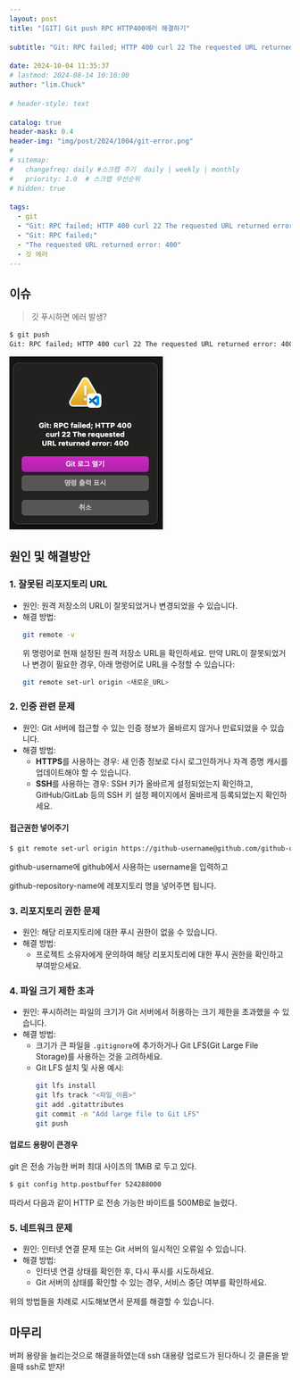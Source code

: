 ```yaml
---
layout: post
title: "[GIT] Git push RPC HTTP400에러 해결하기"

subtitle: "Git: RPC failed; HTTP 400 curl 22 The requested URL returned error: 400"

date: 2024-10-04 11:35:37
# lastmod: 2024-08-14 10:10:00
author: "lim.Chuck"

# header-style: text

catalog: true
header-mask: 0.4
header-img: "img/post/2024/1004/git-error.png"
#
# sitemap:
#   changefreq: daily #스크랩 주기  daily | weekly | monthly
#   priority: 1.0  # 스크랩 우선순위
# hidden: true

tags:
  - git
  - "Git: RPC failed; HTTP 400 curl 22 The requested URL returned error: 400"
  - "Git: RPC failed;"
  - "The requested URL returned error: 400"
  - 깃 에러
---
```


## 이슈

> 깃 푸시하면 에러 발생?

```bash
$ git push
Git: RPC failed; HTTP 400 curl 22 The requested URL returned error: 400
```

![](/img/post/2024/1004/git-error.png)

## 원인 및 해결방안

### 1. **잘못된 리포지토리 URL**

- 원인: 원격 저장소의 URL이 잘못되었거나 변경되었을 수 있습니다.
- 해결 방법:
  ```bash
  git remote -v
  ```
  위 명령어로 현재 설정된 원격 저장소 URL을 확인하세요. 만약 URL이 잘못되었거나 변경이 필요한 경우, 아래 명령어로 URL을 수정할 수 있습니다:
  ```bash
  git remote set-url origin <새로운_URL>
  ```

### 2. **인증 관련 문제**

- 원인: Git 서버에 접근할 수 있는 인증 정보가 올바르지 않거나 만료되었을 수 있습니다.
- 해결 방법:
  - **HTTPS**를 사용하는 경우: 새 인증 정보로 다시 로그인하거나 자격 증명 캐시를 업데이트해야 할 수 있습니다.
  - **SSH**를 사용하는 경우: SSH 키가 올바르게 설정되었는지 확인하고, GitHub/GitLab 등의 SSH 키 설정 페이지에서 올바르게 등록되었는지 확인하세요.

#### 접근권한 넣어주기

```bash
$ git remote set-url origin https://github-username@github.com/github-username/github-repository-name.git
```

github-username에 github에서 사용하는 username을 입력하고

github-repository-name에 레포지토리 명을 넣어주면 됩니다.

### 3. **리포지토리 권한 문제**

- 원인: 해당 리포지토리에 대한 푸시 권한이 없을 수 있습니다.
- 해결 방법:
  - 프로젝트 소유자에게 문의하여 해당 리포지토리에 대한 푸시 권한을 확인하고 부여받으세요.

### 4. **파일 크기 제한 초과**

- 원인: 푸시하려는 파일의 크기가 Git 서버에서 허용하는 크기 제한을 초과했을 수 있습니다.
- 해결 방법:
  - 크기가 큰 파일을 `.gitignore`에 추가하거나 Git LFS(Git Large File Storage)를 사용하는 것을 고려하세요.
  - Git LFS 설치 및 사용 예시:
    ```bash
    git lfs install
    git lfs track "<파일_이름>"
    git add .gitattributes
    git commit -m "Add large file to Git LFS"
    git push
    ```

#### 업로드 용량이 큰경우

git 은 전송 가능한 버퍼 최대 사이즈의 1MiB 로 두고 있다.

```bash
$ git config http.postbuffer 524288000
```

따라서 다음과 같이 HTTP 로 전송 가능한 바이트를 500MB로 늘렸다.

### 5. **네트워크 문제**

- 원인: 인터넷 연결 문제 또는 Git 서버의 일시적인 오류일 수 있습니다.
- 해결 방법:
  - 인터넷 연결 상태를 확인한 후, 다시 푸시를 시도하세요.
  - Git 서버의 상태를 확인할 수 있는 경우, 서비스 중단 여부를 확인하세요.

위의 방법들을 차례로 시도해보면서 문제를 해결할 수 있습니다.

## 마무리

버퍼 용량을 늘리는것으로 해결을하였는데 ssh 대용량 업로드가 된다하니 깃 클론을 받을때 ssh로 받자!
